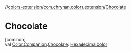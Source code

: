 //[colors-extension](../../index.md)/[com.chrynan.colors.extension](index.md)/[Chocolate](-chocolate.md)

# Chocolate

[common]\
val [Color.Companion](../../../colors-core/colors-core/com.chrynan.colors/-color/-companion/index.md).[Chocolate](-chocolate.md): [HexadecimalColor](../../../colors-core/colors-core/com.chrynan.colors/-hexadecimal-color/index.md)
